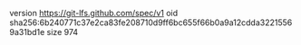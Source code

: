 version https://git-lfs.github.com/spec/v1
oid sha256:6b240771c37e2ca83fe208710d9ff6bc655f66b0a9a12cdda32215569a31bd1e
size 974
